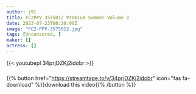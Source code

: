 ```yaml
---
author: j91
title: FC2PPV 3575012 Premium Summer Volume 3
date: 2023-07-23T00:30:00Z
image: "FC2-PPV-3575012.jpg"
tags: [Uncensored, ]
maker: []
actress: []
---
```



{{< youtubepl 34prjDZKj2idobr >}}
###

{{% button href="https://streamtape.to/v/34prjDZKj2idobr" icon="fas fa-download" %}}download this video{{% /button %}}

